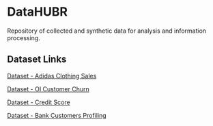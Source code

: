 # DataHUBR
Repository of collected and synthetic data for analysis and information processing.

## Dataset Links

[Dataset - Adidas Clothing Sales](datasets/dataset_vendas_adidas.csv)

[Dataset - OI Customer Churn](datasets/dataset_telecom_churn.csv)

[Dataset - Credit Score](datasets/dataset_banco_credito.csv)

[Dataset - Bank Customers Profiling](datasets/dataset_banco_clientes.csv)
